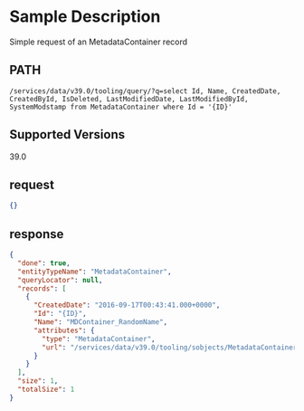 # Sample Description
Simple request of an MetadataContainer record

## PATH
```
/services/data/v39.0/tooling/query/?q=select Id, Name, CreatedDate, CreatedById, IsDeleted, LastModifiedDate, LastModifiedById, SystemModstamp from MetadataContainer where Id = '{ID}'
```
## Supported Versions
39.0

## request
 ```json
{}
```

## response
```json
{
  "done": true,
  "entityTypeName": "MetadataContainer",
  "queryLocator": null,
  "records": [
    {
      "CreatedDate": "2016-09-17T00:43:41.000+0000",
      "Id": "{ID}",
      "Name": "MDContainer_RandomName",
      "attributes": {
        "type": "MetadataContainer",
        "url": "/services/data/v39.0/tooling/sobjects/MetadataContainer/{ID}"
      }
    }
  ],
  "size": 1,
  "totalSize": 1
}
```